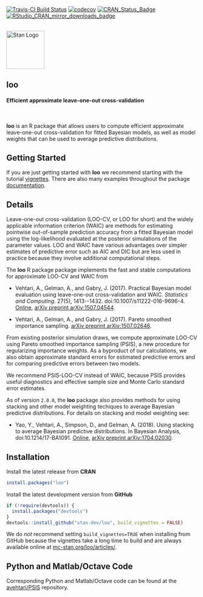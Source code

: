 [![Travis-CI Build Status](https://travis-ci.org/stan-dev/loo.svg?branch=master)](https://travis-ci.org/stan-dev/loo)
[![codecov](https://codecov.io/gh/stan-dev/loo/branch/master/graph/badge.svg)](https://codecov.io/github/stan-dev/loo?branch=master)
[![CRAN_Status_Badge](https://www.r-pkg.org/badges/version/loo?color=blue)](https://cran.r-project.org/web/packages/loo)
[![RStudio_CRAN_mirror_downloads_badge](https://cranlogs.r-pkg.org/badges/loo?color=blue)](https://cran.r-project.org/web/packages/loo)

<br>

<div style="text-align:left">
<span><a href="https://mc-stan.org">
<img src="https://raw.githubusercontent.com/stan-dev/logos/master/logo_tm.png" width=100 alt="Stan Logo"/> </a><h2><strong>loo</strong></h2>
<h4>Efficient approximate leave-one-out cross-validation</h4></span>
</div>

<br>

__loo__ is an R package that allows users to compute efficient approximate
leave-one-out cross-validation for fitted Bayesian models, as well as model
weights that can be used to average predictive distributions.

## Getting Started

If you are just getting started with __loo__ we recommend starting with the
tutorial [vignettes](https://mc-stan.org/loo/articles/index.html). There are
also many examples throughout the package
[documentation](https://mc-stan.org/loo/reference/index.html).


## Details

Leave-one-out cross-validation (LOO-CV, or LOO for short) and the widely
applicable information criterion (WAIC) are methods for estimating pointwise
out-of-sample prediction accuracy from a fitted Bayesian model using the
log-likelihood evaluated at the posterior simulations of the parameter values.
LOO and WAIC have various advantages over simpler estimates of predictive error
such as AIC and DIC but are less used in practice because they involve
additional computational steps.

The __loo__ R package package implements the fast and stable computations 
for approximate LOO-CV and WAIC from

* Vehtari, A., Gelman, A., and Gabry, J. (2017). Practical Bayesian model 
evaluation using leave-one-out cross-validation and WAIC. 
_Statistics and Computing_. 27(5), 1413--1432. 
doi:10.1007/s11222-016-9696-4. [Online](https://link.springer.com/article/10.1007/s11222-016-9696-4), 
[arXiv preprint arXiv:1507.04544](https://arxiv.org/abs/1507.04544).

* Vehtari, A., Gelman, A., and Gabry, J. (2017). Pareto smoothed importance sampling. 
[arXiv preprint arXiv:1507.02646](https://arxiv.org/abs/1507.02646).

From existing posterior simulation draws, we compute approximate LOO-CV using
Pareto smoothed importance sampling (PSIS), a new procedure for regularizing
importance weights. As a byproduct of our calculations, we also obtain
approximate standard errors for estimated predictive errors and for comparing
predictive errors between two models.

We recommend PSIS-LOO-CV instead of WAIC, because PSIS provides useful
diagnostics and effective sample size and Monte Carlo standard error estimates.

As of version `2.0.0`, the __loo__ package also provides methods for using
stacking and other model weighting techiques to average Bayesian predictive
distributions. For details on stacking and model weighting see:

* Yao, Y., Vehtari, A., Simpson, D., and Gelman, A. (2018). Using
stacking to average Bayesian predictive distributions. In Bayesian
Analysis, doi:10.1214/17-BA1091. 
[Online](https://projecteuclid.org/euclid.ba/1516093227),
[arXiv preprint arXiv:1704.02030](https://arxiv.org/abs/1704.02030).


## Installation

Install the latest release from **CRAN**

```r
install.packages("loo")
```

Install the latest development version from **GitHub**

```r
if (!require(devtools)) {
  install.packages("devtools")
}
devtools::install_github("stan-dev/loo", build_vignettes = FALSE)
```

We do _not_ recommend setting `build_vignettes=TRUE` when installing from GitHub
because the vignettes take a long time to build and are always available
online at [mc-stan.org/loo/articles/](https://mc-stan.org/loo/articles/).


## Python and Matlab/Octave Code

Corresponding Python and Matlab/Octave code can be found at the
[avehtari/PSIS](https://github.com/avehtari/PSIS) repository.

